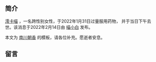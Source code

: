 ## 简介

[澪卡喵](https://twitter.com/MiocardMeow) ，一名跨性别女性，于2022年1月31日过量服用药物， 并于当日下午去世。该消息于2022年2月14日由 [喵小白](https://twitter.com/pizyj/status/1492928433172582400?s=21) 发布。

本文为 [南川朝香](https://twitter.com/nkw45) 的模板，请各位补充。愿逝者安息。

## 留言
